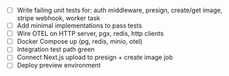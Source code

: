 - [ ] Write failing unit tests for: auth middleware, presign, create/get image, stripe webhook, worker task
- [ ] Add minimal implementations to pass tests
- [ ] Wire OTEL on HTTP server, pgx, redis, http clients
- [ ] Docker Compose up (pg, redis, minio, otel)
- [ ] Integration test path green
- [ ] Connect Next.js upload to presign + create image job
- [ ] Deploy preview environment
